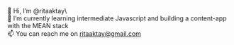 👋 Hi, I’m @ritaaktay\  
🌱 I’m currently learning intermediate Javascript and building a content-app with the MEAN stack\
📫 You can reach me on ritaaktay@gmail.com

